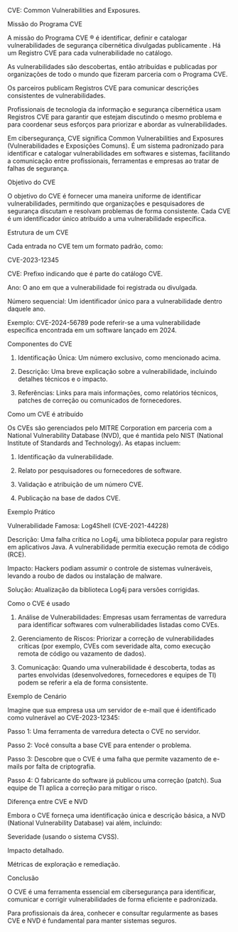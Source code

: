 CVE: Common Vulnerabilities and Exposures.


Missão do Programa CVE

A missão do Programa CVE ® é identificar, definir e catalogar vulnerabilidades de segurança cibernética divulgadas publicamente . Há um Registro CVE para cada vulnerabilidade no catálogo.

As vulnerabilidades são descobertas, então atribuídas e publicadas por organizações de todo o mundo que fizeram parceria com o Programa CVE.

Os parceiros publicam Registros CVE para comunicar descrições consistentes de vulnerabilidades.

Profissionais de tecnologia da informação e segurança cibernética usam Registros CVE para garantir que estejam discutindo o mesmo problema e para coordenar seus esforços para priorizar e abordar as vulnerabilidades.

Em cibersegurança, CVE significa Common Vulnerabilities and Exposures (Vulnerabilidades e Exposições Comuns). É um sistema padronizado para identificar e catalogar vulnerabilidades em softwares e sistemas, facilitando a comunicação entre profissionais, ferramentas e empresas ao tratar de falhas de segurança.

Objetivo do CVE

O objetivo do CVE é fornecer uma maneira uniforme de identificar vulnerabilidades, permitindo que organizações e pesquisadores de segurança discutam e resolvam problemas de forma consistente. Cada CVE é um identificador único atribuído a uma vulnerabilidade específica.

Estrutura de um CVE

Cada entrada no CVE tem um formato padrão, como:

CVE-2023-12345

CVE: Prefixo indicando que é parte do catálogo CVE.

Ano: O ano em que a vulnerabilidade foi registrada ou divulgada.

Número sequencial: Um identificador único para a vulnerabilidade dentro daquele ano.

Exemplo: CVE-2024-56789 pode referir-se a uma vulnerabilidade específica encontrada em um software lançado em 2024.



Componentes do CVE

1. Identificação Única: Um número exclusivo, como mencionado acima.

2. Descrição: Uma breve explicação sobre a vulnerabilidade, incluindo detalhes técnicos e o impacto.

3. Referências: Links para mais informações, como relatórios técnicos, patches de correção ou comunicados de fornecedores.

Como um CVE é atribuído

Os CVEs são gerenciados pelo MITRE Corporation em parceria com a National Vulnerability Database (NVD), que é mantida pelo NIST (National Institute of Standards and Technology). As etapas incluem:

1. Identificação da vulnerabilidade.

2. Relato por pesquisadores ou fornecedores de software.

3. Validação e atribuição de um número CVE.

4. Publicação na base de dados CVE.

Exemplo Prático

Vulnerabilidade Famosa: Log4Shell (CVE-2021-44228)

Descrição: Uma falha crítica no Log4j, uma biblioteca popular para registro em aplicativos Java. A vulnerabilidade permitia execução remota de código (RCE).

Impacto: Hackers podiam assumir o controle de sistemas vulneráveis, levando a roubo de dados ou instalação de malware.

Solução: Atualização da biblioteca Log4j para versões corrigidas.

Como o CVE é usado

1. Análise de Vulnerabilidades: Empresas usam ferramentas de varredura para identificar softwares com vulnerabilidades listadas como CVEs.

2. Gerenciamento de Riscos: Priorizar a correção de vulnerabilidades críticas (por exemplo, CVEs com severidade alta, como execução remota de código ou vazamento de dados).

3. Comunicação: Quando uma vulnerabilidade é descoberta, todas as partes envolvidas (desenvolvedores, fornecedores e equipes de TI) podem se referir a ela de forma consistente.

Exemplo de Cenário

Imagine que sua empresa usa um servidor de e-mail que é identificado como vulnerável ao CVE-2023-12345:

Passo 1: Uma ferramenta de varredura detecta o CVE no servidor.

Passo 2: Você consulta a base CVE para entender o problema.

Passo 3: Descobre que o CVE é uma falha que permite vazamento de e-mails por falta de criptografia.

Passo 4: O fabricante do software já publicou uma correção (patch). Sua equipe de TI aplica a correção para mitigar o risco.

Diferença entre CVE e NVD

Embora o CVE forneça uma identificação única e descrição básica, a NVD (National Vulnerability Database) vai além, incluindo:

Severidade (usando o sistema CVSS).

Impacto detalhado.

Métricas de exploração e remediação.

Conclusão

O CVE é uma ferramenta essencial em cibersegurança para identificar, comunicar e corrigir vulnerabilidades de forma eficiente e padronizada.

Para profissionais da área, conhecer e consultar regularmente as bases CVE e NVD é fundamental para manter sistemas seguros.

